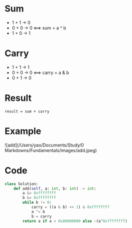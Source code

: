 # Sum

- 1 + 1 → 0
- 0 + 0 → 0          ⟺   sum = a ^ b
- 1 + 0 → 1



# Carry

- 1 + 1 → 1
- 0 + 0 → 0         ⟺   carry = a & b
- 0 + 1 → 0



# Result

```
result = sum + carry 
```



# Example

![add](/Users/yao/Documents/Study/0 Markdowns/Fundamentals/images/add.jpeg)

# Code

```python
class Solution:
    def add(self, a: int, b: int) -> int:
        a &= 0xffffffff
        b &= 0xffffffff
        while b != 0:
            carry = ((a & b) << 1) & 0xffffffff
            a ^= b
            b = carry
        return a if a < 0x80000000 else ~(a^0xffffffff)
```

